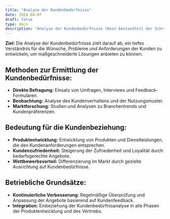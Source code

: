 ```yaml
---
title: "Analyse der Kundenbedürfnisse"
date: 2024-04-07
draft: false
type: docs
description: "Analyse der Kundenbedürfnisse (Kein bestandteil der Schriftlichen AP)"
---
```


**Ziel:** Die Analyse der Kundenbedürfnisse zielt darauf ab, ein tiefes Verständnis für die Wünsche, Probleme und Anforderungen der Kunden zu entwickeln, um maßgeschneiderte Lösungen anbieten zu können.

## Methoden zur Ermittlung der Kundenbedürfnisse:

- **Direkte Befragung:** Einsatz von Umfragen, Interviews und Feedback-Formularen.
- **Beobachtung:** Analyse des Kundenverhaltens und der Nutzungsmuster.
- **Marktforschung:** Studien und Analysen zu Branchentrends und Kundenpräferenzen.

## Bedeutung für die Kundenbeziehung:

- **Produktentwicklung:** Entwicklung von Produkten und Dienstleistungen, die den Kundenanforderungen entsprechen.
- **Kundenzufriedenheit:** Steigerung der Zufriedenheit und Loyalität durch bedarfsgerechte Angebote.
- **Wettbewerbsvorteil:** Differenzierung im Markt durch gezielte Ausrichtung auf Kundenbedürfnisse.

## Betriebliche Grundsätze:

- **Kontinuierliche Verbesserung:** Regelmäßige Überprüfung und Anpassung der Angebote basierend auf Kundenfeedback.
- **Integration:** Einbeziehung der Kundenbedürfnisanalyse in alle Phasen der Produktentwicklung und des Vertriebs.
